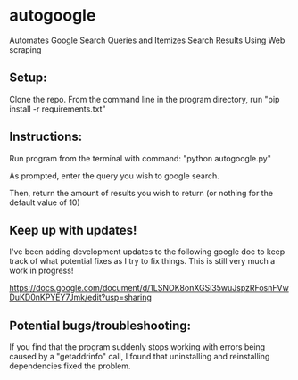# autogoogle
Automates Google Search Queries and Itemizes Search Results Using Web scraping 

## Setup:

Clone the repo. From the command line in the program directory, run "pip install -r requirements.txt"

## Instructions:

Run program from the terminal with command: "python autogoogle.py"

As prompted, enter the query you wish to google search.

Then, return the amount of results you wish to return (or nothing for the default value of 10)

## Keep up with updates!

I've been adding development updates to the following google doc to keep track of what potential fixes as I try to fix things. This is still very much a work in progress!

https://docs.google.com/document/d/1LSNOK8onXGSi35wuJspzRFosnFVwDuKD0nKPYEY7Jmk/edit?usp=sharing

## Potential bugs/troubleshooting:

If you find that the program suddenly stops working with errors being caused by a "getaddrinfo" call, I found that uninstalling and reinstalling dependencies fixed the problem. 




